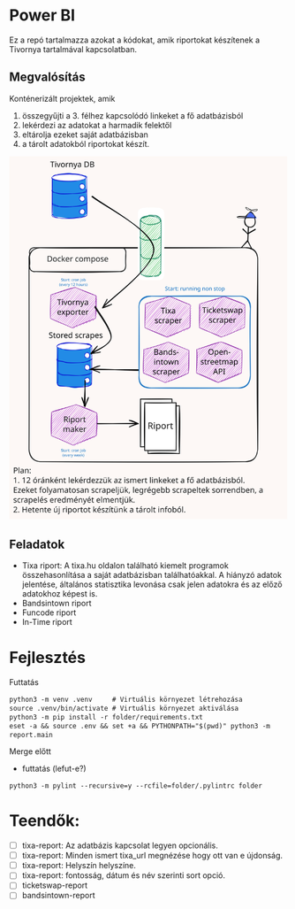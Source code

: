 # Power BI 
Ez a repó tartalmazza azokat a kódokat, amik riportokat készítenek a Tivornya tartalmával kapcsolatban.

## Megvalósítás
Konténerizált projektek, amik 
1. összegyűjti a 3. félhez kapcsolódó linkeket a fő adatbázisból
2. lekérdezi az adatokat a harmadik felektől
3. eltárolja ezeket saját adatbázisban
4. a tárolt adatokból riportokat készít.

![image](stack.svg)

## Feladatok
- Tixa riport: A tixa.hu oldalon található kiemelt programok összehasonlítása a saját adatbázisban találhatóakkal. A hiányzó adatok jelentése, általános statisztika levonása csak jelen adatokra és az előző adatokhoz képest is.
- Bandsintown riport
- Funcode riport
- In-Time riport

# Fejlesztés
Futtatás
```shell
python3 -m venv .venv     # Virtuális környezet létrehozása
source .venv/bin/activate # Virtuális környezet aktiválása
python3 -m pip install -r folder/requirements.txt
eset -a && source .env && set +a && PYTHONPATH="$(pwd)" python3 -m report.main
```
Merge előtt
- futtatás (lefut-e?)
```shell
python3 -m pylint --recursive=y --rcfile=folder/.pylintrc folder
```

# Teendők:
- [ ] tixa-report: Az adatbázis kapcsolat legyen opcionális.
- [ ] tixa-report: Minden ismert tixa_url megnézése hogy ott van e újdonság.
- [ ] tixa-report: Helyszín helyszíne.
- [ ] tixa-report: fontosság, dátum és név szerinti sort opció.
- [ ] ticketswap-report
- [ ] bandsintown-report